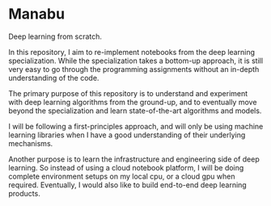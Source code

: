 # Manabu
Deep learning from scratch.

In this repository, I aim to re-implement notebooks from the deep learning
specialization. While the specialization takes a bottom-up approach, it is
still very easy to go through the programming assignments without an
in-depth understanding of the code.

The primary purpose of this repository is to understand and experiment with
deep learning algorithms from the ground-up, and to eventually move beyond
the specialization and learn state-of-the-art algorithms and models.

I will be following a first-principles approach, and will only be using
machine learning libraries when I have a good understanding of their
underlying mechanisms.

Another purpose is to learn the infrastructure and engineering side of deep
learning. So instead of using a cloud notebook platform, I will be doing
complete environment setups on my local cpu, or a cloud gpu when required.
Eventually, I would also like to build end-to-end deep learning products.

